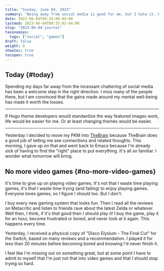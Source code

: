 ```yaml
---
title: "Sunday, June 04, 2023"
summary: "Being away from social media is good for me, but I hate it. Kicking video games to the curb. TheBrain for my PKM system&#x2026;or not."
date: 2023-06-04T09:34:00-04:00
lastmod: 2023-06-04T09:35:03-04:00
slug: "2023-06-04-journal"
taxonomies:
  tags: ["social", "games"]
draft: false
weight: 0
showtoc: true
tocopen: true
---
```


## Today {#today}

Spending my days far away from the incessant chattering of social media has been a welcome step in the right direction. I miss many of the people there, but I am convinced that the gains made around my mental well-being has made it worth the losses.

---

If Hugo theme developers would standardize the way featured images work, life would be easier for me. Or at least changing themes would be easier.

---

Yesterday I decided to move my PKM into [TheBrain](https://thebrain.com/) because TheBrain does a good job of letting me see connections and related thoughts. This morning, I gave up on that and went back to Emacs because I'm already sick of having to find the "right" place to put everything. It's all so familiar. I wonder what tomorrow will bring.


## No more video games {#no-more-video-games}

It's time to give up on playing video games. It's not that I waste time playing games, it's that I waste time trying (and failing) to enjoy playing games. Everyone loves games, so I figure I should too. But I don't.

I buy every new gaming system that looks fun. Then I read all the reviews on Metacritic and listen to friends rave about the latest Zelda or whatever. Well then, I think, if it's _that_ good then I should play it! I buy the game, play it for an hour, become frustrated or bored, and never look at it again. This happens every time.

Yesterday, I received a physical copy of "Disco Elysium - The Final Cut" for the Switch, based on many reviews and a recommendation. I played it for less than 20 minutes before becoming bored and knowing I'd never finish it.

I feel like I'm missing out on something great, but at some point I have to admit to myself that I'm just not that into video games and that I should stop trying so hard.


[//]: # "Exported with love from a post written in Org mode"
[//]: # "- https://github.com/kaushalmodi/ox-hugo"